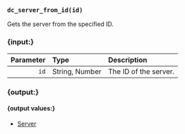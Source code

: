 ### `dc_server_from_id(id)`

Gets the server from the specified ID.


### {input:}

| Parameter | Type           | Description           |
|----------:|:---------------|:----------------------|
|      `id` | String, Number | The ID of the server. |


### {output:}

#### {output values:}

* [Server](/values/server.md)